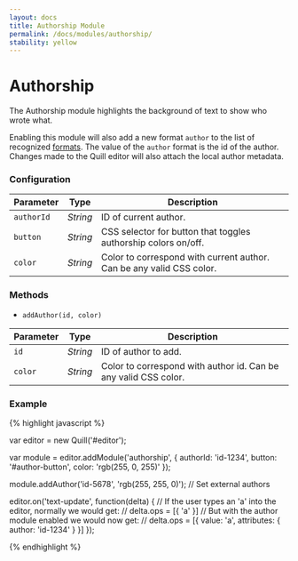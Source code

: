 ```yaml
---
layout: docs
title: Authorship Module
permalink: /docs/modules/authorship/
stability: yellow
---
```


# Authorship

The Authorship module highlights the background of text to show who wrote what.

<div class="quill-wrapper">
  <div id="authorship-editor" class="editor"></div>
</div>

<script src="//{{site.cdn}}/{{site.version}}/quill.js"></script>
<script>
var editor = new Quill('#authorship-editor');

var module = editor.addModule('authorship', {
  authorId: 'frodo',
  color: 'rgba(153,0,153,0.4)'
});

module.addAuthor('jrr', 'rgba(0,153,255,0.4)');
module.addAuthor('tolkien', 'rgba(255,153,51,0.4)');
module.enable();

editor.setContents({
  ops: [
    { insert: 'The ', attributes: { author: 'tolkien' } },
    { insert: 'Balrog', attributes: { author: 'jrr' } },
    { insert: ' reached the bridge. ', attributes: { author: 'tolkien' } },
    { insert: 'Gandalf stood in the middle of the span, leaning on the staff in his left hand, but in his other hand Glamdring gleamed, cold and white. ', attributes: { author: 'tolkien' } },
    { insert: 'His enemy halted again, facing him, and the shadow about it reached out like two vast wings. It raised the whip, and the thongs whined and cracked. Fire came from its nostrils.', attributes: { author: 'jrr' } },
    { insert: ' But Gandalf stood firm.', attributes: { author: 'tolkien' } }
  ]
});
</script>

Enabling this module will also add a new format `author` to the list of recognized [formats](/docs/formats/). The value of the `author` format is the id of the author. Changes made to the Quill editor will also attach the local author metadata.

### Configuration

| Parameter  | Type     | Description
|------------|----------|------------
| `authorId` | _String_ | ID of current author.
| `button`   | _String_ | CSS selector for button that toggles authorship colors on/off.
| `color`    | _String_ | Color to correspond with current author. Can be any valid CSS color.


### Methods

- `addAuthor(id, color)`

| Parameter | Type     | Description
|-----------|----------|------------
| `id`      | _String_ | ID of author to add.
| `color`   | _String_ | Color to correspond with author id. Can be any valid CSS color.


### Example

{% highlight javascript %}

var editor = new Quill('#editor');

var module = editor.addModule('authorship', {
  authorId: 'id-1234',
  button: '#author-button',
  color: 'rgb(255, 0, 255)'
});

module.addAuthor('id-5678', 'rgb(255, 255, 0)'); // Set external authors

editor.on('text-update', function(delta) {
  // If the user types an 'a' into the editor, normally we would get:
  //   delta.ops = [{ 'a' }]
  // But with the author module enabled we would now get:
  //   delta.ops = [{ value: 'a', attributes: { author: 'id-1234' } }]
});

{% endhighlight %}
